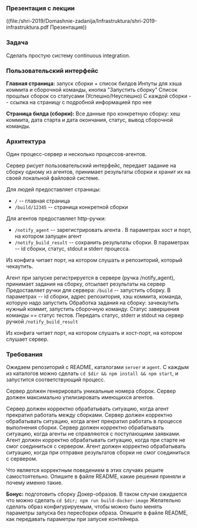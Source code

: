
### Презентация с лекции

((file:/shri-2019/Domashnie-zadanija/Infrastruktura/shri-2019-infrastruktura.pdf Презентация))

### Задача 
Сделать простую систему continuous integration.

### Пользовательский интерфейс

**Главная страница:** запуск сборки + список билдов
Инпуты для хэша коммита и сборочной команды, кнопка "Запустить сборку"
Список прошлых сборок со статусами (Успешно/Неуспешно)
С каждой сборки -- ссылка на страницу с подробной информацией про нее

**Страница билда (сборки):**
Все данные про конкретную сборку: хеш коммита, дата старта и дата окончания, статус, вывод сборочной команды.

### Архитектура

Один процесс-сервер и несколько процессов-агентов.

Сервер рисует пользовательский интерфейс, передает задание на сборку одному из агентов, принимает результаты сборки и хранит их на своей локальной файловой системе. 

Для людей предоставляет страницы:

- ```/``` -- главная страница
- ```/build/12345``` -- страница конкретной сборки

Для агентов предоставляет http-ручки:
- ```/notify_agent``` -- зарегистрировать агента . 
В параметрах хост и порт, на котором запущен агент
- ```/notify_build_result``` -- сохранить результаты сборки. В параметрах -- id сборки, статус, stdout и stderr процесса. 

Из конфига читает порт, на котором слушать и репозиторий, который чекаутить. 

Агент при запуске регистрируется в сервере (ручка /notify_agent), принимает задания на сборку, отсылает результаты на сервер
Предоставляет ручки для сервера:
```/build``` -- запустить сборку. В параметрах -- id сборки, адрес репозитория, хэш коммита, команда, которую надо запустить
Обработка задания на сборку: зачекаутить нужный коммит, запустить сборочную команду. Статус завершения команды == статус тестов. Передать статус, stderr и stdout на сервер ручкой ```/notify_build_result```

Из конфига читает порт, на котором слушать и хост-порт, на котором слушает сервер. 

###  Требования

Ожидаем репозиторий с README, каталогами ```server``` и ```agent```.
С каждым из каталогов можно сделать ```cd $dir && npm install && npm start```, и запустится соответствующий процесс. 

Сервер должен генерировать уникальные номера сборок. 
Сервер должен максимально утилизировать имеющихся агентов. 

Сервер должен корректно обрабатывать ситуацию, когда агент прекратил работать между сборками. 
Сервер должен корректно обрабатывать ситуацию, когда агент прекратил работать в процессе выполнения сборки. 
Сервер должен корректно обрабатывать ситуацию, когда агенты не справляются с поступающими заявками. 
Агент должен корректно обрабатывать ситуацию, когда при старте не смог соединиться с сервером. 
Агент должен корректно обрабатывать ситуацию, когда при отправке результатов сборки не смог соединиться с сервером. 

Что является корректным поведением в этих случаях решите самостоятельно. 
Опишите в файле README, какие решения приняли и почему именно такие.

**Бонус:** подготовить сборку Докер-образов. 
В таком случае ожидается что можно сделать ```cd $dir; npm run build-docker-image```
Желательно сделать образ конфигурируемым, чтобы можно было менять параметры запуска без пересборки образа. 
Опишите в файле README, как передавать параметры при запуске контейнера.